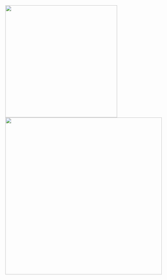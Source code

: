 <div>
  <img src="https://github-readme-stats.vercel.app/api/top-langs/?username=dannhan&theme=vue-dark&show_icons=true&hide_border=true&layout=compact" width="350">
  <img src="https://github-readme-streak-stats.herokuapp.com/?user=dannhan&theme=vue-dark&hide_border=true" width="490">
</div>

<!--START_SECTION:waka--><!--END_SECTION:waka-->
